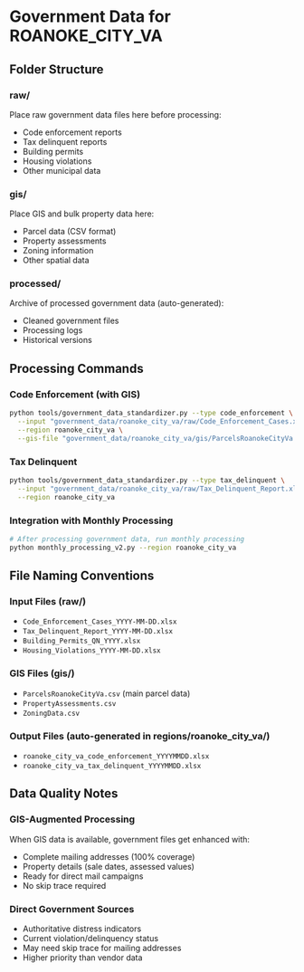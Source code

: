 # Government Data for ROANOKE_CITY_VA

## Folder Structure

### raw/
Place raw government data files here before processing:
- Code enforcement reports
- Tax delinquent reports  
- Building permits
- Housing violations
- Other municipal data

### gis/
Place GIS and bulk property data here:
- Parcel data (CSV format)
- Property assessments
- Zoning information
- Other spatial data

### processed/
Archive of processed government data (auto-generated):
- Cleaned government files
- Processing logs
- Historical versions

## Processing Commands

### Code Enforcement (with GIS)
```bash
python tools/government_data_standardizer.py --type code_enforcement \
  --input "government_data/roanoke_city_va/raw/Code_Enforcement_Cases.xlsx" \
  --region roanoke_city_va \
  --gis-file "government_data/roanoke_city_va/gis/ParcelsRoanokeCityVa.csv"
```

### Tax Delinquent
```bash  
python tools/government_data_standardizer.py --type tax_delinquent \
  --input "government_data/roanoke_city_va/raw/Tax_Delinquent_Report.xlsx" \
  --region roanoke_city_va
```

### Integration with Monthly Processing
```bash
# After processing government data, run monthly processing
python monthly_processing_v2.py --region roanoke_city_va
```

## File Naming Conventions

### Input Files (raw/)
- `Code_Enforcement_Cases_YYYY-MM-DD.xlsx`
- `Tax_Delinquent_Report_YYYY-MM-DD.xlsx` 
- `Building_Permits_QN_YYYY.xlsx`
- `Housing_Violations_YYYY-MM-DD.xlsx`

### GIS Files (gis/)
- `ParcelsRoanokeCityVa.csv` (main parcel data)
- `PropertyAssessments.csv`
- `ZoningData.csv`

### Output Files (auto-generated in regions/roanoke_city_va/)
- `roanoke_city_va_code_enforcement_YYYYMMDD.xlsx`
- `roanoke_city_va_tax_delinquent_YYYYMMDD.xlsx`

## Data Quality Notes

### GIS-Augmented Processing
When GIS data is available, government files get enhanced with:
- Complete mailing addresses (100% coverage)
- Property details (sale dates, assessed values)
- Ready for direct mail campaigns
- No skip trace required

### Direct Government Sources
- Authoritative distress indicators
- Current violation/delinquency status
- May need skip trace for mailing addresses
- Higher priority than vendor data
